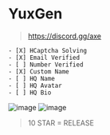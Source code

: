 # YuxGen

> https://discord.gg/axe



```
- [X] HCaptcha Solving
- [X] Email Verified
- [ ] Number Verified
- [X] Custom Name
- [ ] HQ Name
- [ ] HQ Avatar
- [ ] HQ Bio
```

![image](https://user-images.githubusercontent.com/99289712/175354204-c900b836-996f-4634-9b1e-f8098060e0f2.png)
![image](https://user-images.githubusercontent.com/99289712/175357267-ac4728b7-9b98-4a70-805b-330b1dc82f20.png)


> 10 STAR = RELEASE
